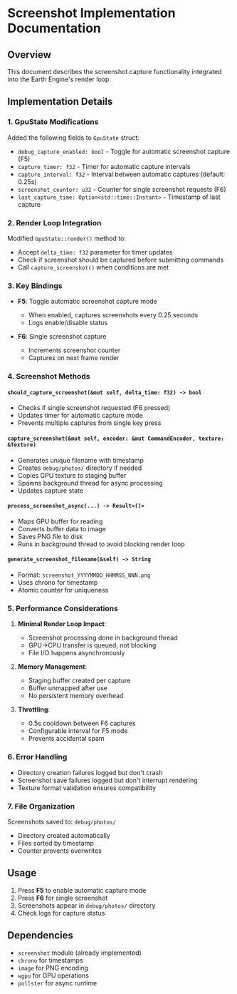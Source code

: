 # Screenshot Implementation Documentation

## Overview
This document describes the screenshot capture functionality integrated into the Earth Engine's render loop.

## Implementation Details

### 1. **GpuState Modifications**

Added the following fields to `GpuState` struct:
- `debug_capture_enabled: bool` - Toggle for automatic screenshot capture (F5)
- `capture_timer: f32` - Timer for automatic capture intervals
- `capture_interval: f32` - Interval between automatic captures (default: 0.25s)
- `screenshot_counter: u32` - Counter for single screenshot requests (F6)
- `last_capture_time: Option<std::time::Instant>` - Timestamp of last capture

### 2. **Render Loop Integration**

Modified `GpuState::render()` method to:
- Accept `delta_time: f32` parameter for timer updates
- Check if screenshot should be captured before submitting commands
- Call `capture_screenshot()` when conditions are met

### 3. **Key Bindings**

- **F5**: Toggle automatic screenshot capture mode
  - When enabled, captures screenshots every 0.25 seconds
  - Logs enable/disable status
  
- **F6**: Single screenshot capture
  - Increments screenshot counter
  - Captures on next frame render

### 4. **Screenshot Methods**

#### `should_capture_screenshot(&mut self, delta_time: f32) -> bool`
- Checks if single screenshot requested (F6 pressed)
- Updates timer for automatic capture mode
- Prevents multiple captures from single key press

#### `capture_screenshot(&mut self, encoder: &mut CommandEncoder, texture: &Texture)`
- Generates unique filename with timestamp
- Creates `debug/photos/` directory if needed
- Copies GPU texture to staging buffer
- Spawns background thread for async processing
- Updates capture state

#### `process_screenshot_async(...) -> Result<()>`
- Maps GPU buffer for reading
- Converts buffer data to image
- Saves PNG file to disk
- Runs in background thread to avoid blocking render loop

#### `generate_screenshot_filename(&self) -> String`
- Format: `screenshot_YYYYMMDD_HHMMSS_NNN.png`
- Uses chrono for timestamp
- Atomic counter for uniqueness

### 5. **Performance Considerations**

1. **Minimal Render Loop Impact**:
   - Screenshot processing done in background thread
   - GPU->CPU transfer is queued, not blocking
   - File I/O happens asynchronously

2. **Memory Management**:
   - Staging buffer created per capture
   - Buffer unmapped after use
   - No persistent memory overhead

3. **Throttling**:
   - 0.5s cooldown between F6 captures
   - Configurable interval for F5 mode
   - Prevents accidental spam

### 6. **Error Handling**

- Directory creation failures logged but don't crash
- Screenshot save failures logged but don't interrupt rendering
- Texture format validation ensures compatibility

### 7. **File Organization**

Screenshots saved to: `debug/photos/`
- Directory created automatically
- Files sorted by timestamp
- Counter prevents overwrites

## Usage

1. Press **F5** to enable automatic capture mode
2. Press **F6** for single screenshot
3. Screenshots appear in `debug/photos/` directory
4. Check logs for capture status

## Dependencies

- `screenshot` module (already implemented)
- `chrono` for timestamps
- `image` for PNG encoding
- `wgpu` for GPU operations
- `pollster` for async runtime